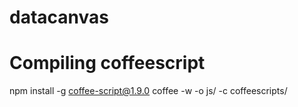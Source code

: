 # datacanvas

# Compiling coffeescript

npm install -g coffee-script@1.9.0
coffee -w -o js/ -c coffeescripts/
